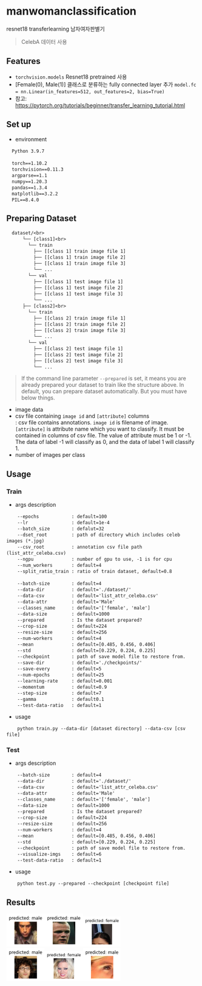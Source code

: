 # manwomanclassification
resnet18 transferlearning 남자여자판별기
> CelebA 데이터 사용

## Features
- `torchvision.models` Resnet18 pretrained 사용  
- [Female(0), Male(1)] 클래스로 분류하는 fully connected layer 추가 `model.fc = nn.Linear(in_features=512, out_features=2, bias=True)`  
- 참고: https://pytorch.org/tutorials/beginner/transfer_learning_tutorial.html

## Set up
- environment
```
  Python 3.9.7
  
  torch==1.10.2
  torchvision==0.11.3
  argparse==1.1
  numpy==1.20.3
  pandas==1.3.4
  matplotlib==3.2.2
  PIL==8.4.0
```

## Preparing Dataset
```
  dataset/<br>
      └── [class1]<br>
        └── train
          ├── [[class 1] train image file 1]
          ├── [[class 1] train image file 2]
          ├── [[class 1] train image file 3]
          └── ...
        └── val
          ├── [[class 1] test image file 1]
          ├── [[class 1] test image file 2]
          ├── [[class 1] test image file 3]
          └── ...
      ├── [class2]<br>
        └── train
          ├── [[class 2] train image file 1]
          ├── [[class 2] train image file 2]
          ├── [[class 2] train image file 3]
          └── ...
        └── val
          ├── [[class 2] test image file 1]
          ├── [[class 2] test image file 2]
          ├── [[class 2] test image file 3]
          └── ...
```
> If the command line parameter `--prepared` is set, it means you are already prepared your dataset to train like the structure above.
> In default, you can prepare dataset automatically. But you must have below things.
- image data  
- csv file containing `image id` and `[attribute]` columns  
: csv file contains annotations. `image id` is filename of image. `[attribute]` is attribute name which you want to classify. It must be contained in columns of csv file. The value of attribute must be 1 or -1. The data of label -1 will classify as 0, and the data of label 1 will classify 1.  
- number of images per class  

## Usage
### Train
- args description
```
    --epochs            : default=100 
    --lr                : default=1e-4
    --batch_size        : defalut=32  
    --dset_root         : path of directory which includes celeb images (*.jpg)
    --csv_root          : annotation csv file path (list_attr_celeba.csv)  
    --ngpu              : number of gpu to use, -1 is for cpu
    --num_workers       : default=4
    --split_ratio_train : ratio of train dataset, default=0.8 

    --batch-size        : default=4
    --data-dir          : default='./dataset/'
    --data-csv          : default='list_attr_celeba.csv'
    --data-attr         : default='Male'
    --classes_name      : default='['female', 'male']
    --data-size         : default=1000
    --prepared          : Is the dataset prepared?
    --crop-size         : default=224
    --resize-size       : default=256
    --num-workers       : default=4
    --mean              : default=[0.485, 0.456, 0.406]
    --std               : default=[0.229, 0.224, 0.225]
    --checkpoint        : path of save model file to restore from.
    --save-dir          : default='./checkpoints/'
    --save-every        : default=5
    --num-epochs        : default=25
    --learning-rate     : default=0.001
    --momentum          : default=0.9
    --step-size         : default=7
    --gamma             : default0.1
    --test-data-ratio   : default=1
```
- usage
```
    python train.py --data-dir [dataset directory] --data-csv [csv file]
```
### Test
- args description
```
    --batch-size        : default=4
    --data-dir          : default='./dataset/'
    --data-csv          : default='list_attr_celeba.csv'
    --data-attr         : default='Male'
    --classes_name      : default='['female', 'male']
    --data-size         : default=1000
    --prepared          : Is the dataset prepared?
    --crop-size         : default=224
    --resize-size       : default=256
    --num-workers       : default=4
    --mean              : default=[0.485, 0.456, 0.406]
    --std               : default=[0.229, 0.224, 0.225]
    --checkpoint        : path of save model file to restore from.
    --visualize-imgs    : default=6
    --test-data-ratio   : default=1
```
- usage
```
    python test.py --prepared --checkpoint [checkpoint file]
```
## Results
<img src="./results/output1.png" width="20%"><img src="./results/output2.png" width="20%"><img src="./results/output3.png" width="20%">  
<img src="./results/output4.png" width="20%"><img src="./results/output5.png" width="20%"><img src="./results/output6.png" width="20%">

